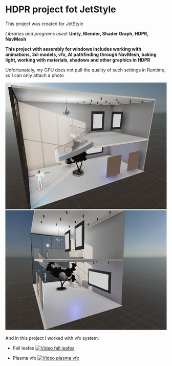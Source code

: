# HDPR project fot JetStyle 

This project was created for JetStyle

_Libraries and programs used:_ **Unity, Blender, Shader Graph, HDPR, NavMesh**

**This project with assembly for windows includes working with animations, 3d-models, vfx, AI pathfinding through NavMesh, baking light, working with materials, shadows and other graphics in HDPR**

Unfortunately, my GPU does not pull the quality of such settings in Runtime, so I can only attach a photo

![View 1 Image](https://github.com/Shukret/HDPR-VFX-NavMesh-AI/blob/main/ImgPrev/View1.png)
![View 2 Image](https://github.com/Shukret/HDPR-VFX-NavMesh-AI/blob/main/ImgPrev/View2.png)

And in this project I worked with vfx system:
  * Fall leafes 
[![Video fall leafes](https://i9.ytimg.com/vi/FlQb5WZzAL4/mq2.jpg?sqp=CIzNtf0F&rs=AOn4CLBgSCYErdfzWeM3pIUsiH--GFSYIQ)](https://www.youtube.com/watch?v=FlQb5WZzAL4)
  
  * Plasma vfx 
 [![Video plasma vfx](https://i9.ytimg.com/vi/VC04Myg8XNg/mq2.jpg?sqp=CODKtf0F&rs=AOn4CLBWqNAaYuEu1lsLewntFp6TF64hHg)](https://www.youtube.com/watch?v=VC04Myg8XNg)

